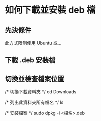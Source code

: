 # 如何下載並安裝 deb 檔

## 先決條件
此方式限制使用 Ubuntu 或...　


## 下載 .deb 安裝檔

## 切換並檢查檔案位置

/* 切換下載資料夾 */
cd Downloads

/* 列出此資料夾所有檔名 */
ls 

/* 安裝檔案 */
sudo dpkg -i <檔名>.deb
